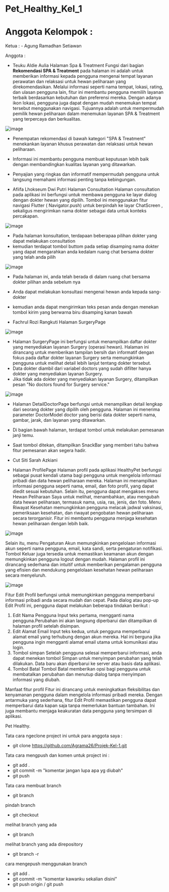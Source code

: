 # Pet_Healthy_Kel_1

# Anggota Kelompok :

Ketua : - Agung Ramadhan Setiawan

Anggota : 
- Teuku Aldie Aulia
Halaman Spa & Treatment
Fungsi dari bagian **Rekomendasi SPA & Treatment** pada halaman ini adalah untuk memberikan informasi kepada pengguna mengenai tempat layanan perawatan dan relaksasi untuk hewan peliharaan yang direkomendasikan. 
Melalui informasi seperti nama tempat, lokasi, rating, dan ulasan pengguna lain, fitur ini membantu pengguna memilih layanan terbaik berdasarkan kebutuhan dan preferensi mereka. Dengan adanya ikon lokasi, pengguna juga dapat dengan mudah menemukan tempat tersebut menggunakan navigasi. Tujuannya adalah untuk mempermudah pemilik hewan peliharaan dalam menemukan layanan SPA & Treatment yang terpercaya dan berkualitas.

![image](assets/images/halaman_spa.png)

- Penempatan rekomendasi di bawah kategori "SPA & Treatment" menekankan layanan khusus perawatan dan relaksasi untuk hewan peliharaan.
- Informasi ini membantu pengguna membuat keputusan lebih baik dengan membandingkan kualitas layanan yang ditawarkan.
- Penyajian yang ringkas dan informatif mempermudah pengguna untuk langsung memahami informasi penting tanpa kebingungan.


- Afiifa Lhokseum Dwi Putri
Halaman Consultation
Halaman consultation pada aplikasi ini berfungsi untuk membawa pengguna ke layar dialog dengan dokter hewan yang dipilih.
Tombol ini menggunakan fitur navigasi Flutter ( Navigator.push) untuk berpindah ke layar ChatScreen , sekaligus mengirimkan nama dokter sebagai data untuk konteks percakapan.

![image](https://github.com/user-attachments/assets/a12dc667-065b-4a78-81c4-911724bad4b2)
- Pada halaman konsultation, terdapaan beberapaa pilihan dokter yang dapat melakukan consultation
- kemudian terdapat tombol buttom pada setiap disamping nama dokter yang dapat mengarahkan anda kedalam ruang chat bersama dokter yang telah anda pilih
  
![image](https://github.com/user-attachments/assets/a16f600c-ef5a-4876-a631-e0b7c38cfb92)
- Pada halaman ini, anda telah berada di dalam ruang chat bersama dokter pilihan anda sebelum nya
- Anda dapat melakukan konsultasi mengenai hewan anda kepada sang-dokter
- kemudian anda dapat mengirimkan teks pesan anda dengan menekan tombol kirim yang berwarna biru disamping kanan bawah  

- Fachrul Rozi Rangkuti
Halaman SurgeryPage

![image](assets/images/surgery_services.png)
- Halaman SurgeryPage ini berfungsi untuk menampilkan daftar dokter yang menyediakan layanan Surgery (operasi hewan). Halaman ini dirancang untuk memberikan tampilan bersih dan informatif dengan fokus pada daftar dokter layanan Surgery serta memungkinkan pengguna untuk melihat detail lebih lanjut tentang dokter tersebut.
- Data dokter diambil dari variabel doctors yang sudah difilter hanya dokter yang menyediakan layanan Surgery.
- Jika tidak ada dokter yang menyediakan layanan Surgery, ditampilkan pesan "No doctors found for Surgery service."

![image](assets/images/detail_doctor.png)
- Halaman DetailDoctorPage berfungsi untuk menampilkan detail lengkap dari seorang dokter yang dipilih oleh pengguna. Halaman ini menerima parameter DoctorModel doctor yang berisi data dokter seperti nama, gambar, jarak, dan layanan yang ditawarkan.
- Di bagian bawah halaman, terdapat tombol untuk melakukan pemesanan janji temu.
- Saat tombol ditekan, ditampilkan SnackBar yang memberi tahu bahwa fitur pemesanan akan segera hadir.

- Cut Siti Sarah Azkiani
- Halaman ProfilePage
Halaman profil pada aplikasi HealthyPet berfungsi sebagai pusat kendali utama bagi pengguna untuk mengelola informasi pribadi dan data hewan peliharaan mereka. Halaman ini menampilkan informasi pengguna seperti nama, email, dan foto profil, yang dapat diedit sesuai kebutuhan. Selain itu, pengguna dapat mengakses menu Hewan Peliharaan Saya untuk melihat, menambahkan, atau mengubah data hewan peliharaan, termasuk nama, usia, ras, jenis, dan foto. Menu Riwayat Kesehatan memungkinkan pengguna melacak jadwal vaksinasi, pemeriksaan kesehatan, dan riwayat pengobatan hewan peliharaan secara terorganisir. Fitur ini membantu pengguna menjaga kesehatan hewan peliharaan dengan lebih baik.

![image](https://github.com/user-attachments/assets/52af8221-7b3b-4512-a67b-ed13b42c98ee)

Selain itu, menu Pengaturan Akun memungkinkan pengelolaan informasi akun seperti nama pengguna, email, kata sandi, serta pengaturan notifikasi. Tombol Keluar juga tersedia untuk memastikan keamanan akun dengan memungkinkan pengguna logout dengan mudah. Halaman profil ini dirancang sederhana dan intuitif untuk memberikan pengalaman pengguna yang efisien dan mendukung pengelolaan kesehatan hewan peliharaan secara menyeluruh.

![image](https://github.com/user-attachments/assets/b22ee8d9-7856-4ee5-8717-bf6759821e4f)

Fitur Edit Profil berfungsi untuk memungkinkan pengguna memperbarui informasi pribadi anda secara mudah dan cepat. Pada dialog atau pop-up Edit Profil ini, pengguna dapat melakukan beberapa tindakan berikut :
1. Edit Nama Pengguna
   Input teks pertama, mengganti nama pengguna.Perubahan ini akan langsung diperbarui dan ditampilkan di halaman profil setelah disimpan.
2. Edit Alamat Email
   Input teks kedua, untuk pengguna memperbarui alamat email yang terhubung dengan akun mereka. Hal ini berguna jika pengguna ingin mengganti alamat email utama untuk komunikasi atau login.
3. Tombol simpan
   Setelah pengguna selesai memperbarui informasi, anda dapat menekan tombol Simpan untuk menyimpan perubahan yang telah dilakukan. Data baru akan diperbarui ke server atau basis data aplikasi.
4. Tombol Batal
   Tombol Batal memberikan opsi bagi pengguna untuk membatalkan perubahan dan menutup dialog tanpa menyimpan informasi yang diubah.
   
Manfaat fitur profil
Fitur ini dirancang untuk meningkatkan fleksibilitas dan kenyamanan pengguna dalam mengelola informasi pribadi mereka. Dengan antarmuka yang sederhana, fitur Edit Profil memastikan pengguna dapat memperbarui data kapan saja tanpa memerlukan bantuan tambahan. Ini juga membantu menjaga keakuratan data pengguna yang tersimpan di aplikasi.

Pet Healthy.

Tata cara ngeclone project ini untuk para anggota saya :

- git clone https://github.com/Agrama26/Projek-Kel-1.git

Tata cara mengpush dan komen untuk project ini :

- git add .
- git commit -m "komentar jangan lupa apa yg diubah"
- git push

Tata cara membuat branch

- git branch <nama branch kalian>

pindah branch

- git checkout <nama branch kalia>

melihat branch yang ada

- git branch

melihat branch yang ada direpository

- git branch -r

cara mengepush menggunakan branch

- git add .
- git commit -m "komentar kawanku sekalian disini"
- git push origin <nama branch kalian> / git push <nama branch kalian>


